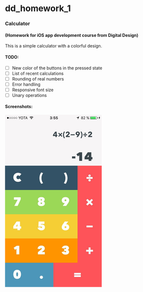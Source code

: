 # dd_homework_1
### Calculator
#### (Homework for iOS app development course from Digital Design)

This is a simple calculator with a colorful design.

#### TODO:
- [ ] New color of the buttons in the pressed state
- [ ] List of recent calculations
- [ ] Rounding of real numbers
- [ ] Error handling
- [ ] Responsive font size
- [ ] Unary operations

#### Screenshots:

<img src="https://github.com/Magauran/dd_homework_1/blob/master/scrn.jpg" width="320" height="568" />